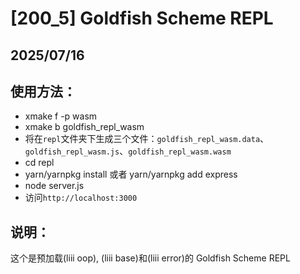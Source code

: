 # [200_5] Goldfish Scheme REPL

## 2025/07/16

## 使用方法：

- xmake f -p wasm
- xmake b goldfish_repl_wasm
- 将在`repl`文件夹下生成三个文件：`goldfish_repl_wasm.data`、`goldfish_repl_wasm.js`、`goldfish_repl_wasm.wasm`
- cd repl
- yarn/yarnpkg install 或者 yarn/yarnpkg add express
- node server.js
- 访问`http://localhost:3000`

## 说明：

这个是预加载(liii oop), (liii base)和(liii error)的 Goldfish Scheme REPL
